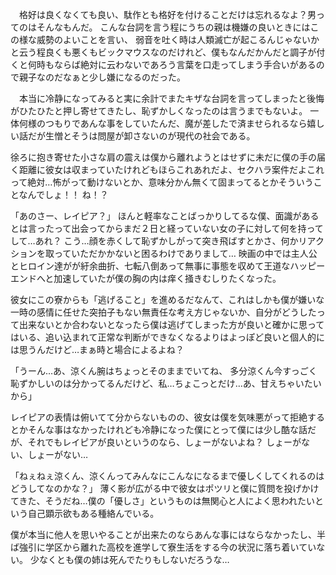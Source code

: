 　格好は良くなくても良い、駄作とも格好を付けることだけは忘れるなよ？男ってのはそんなもんだ。
 こんな台詞を言う程にうちの親は機嫌の良いときにはこの様な威勢のよいことを言い、 弱音を吐く時は人類滅亡が起こるんじゃないかと云う程良くも悪くもビックマウスなのだけれど、僕もなんだかんだと調子が付くと何時もならば絶対に云わないであろう言葉を口走ってしまう手合いがあるので親子なのだなぁと少し嫌になるのだった。
 
 　本当に冷静になってみると実に余計でまたキザな台詞を言ってしまったと後悔がひたひたと押し寄せてきたし、恥ずかしくなったのは言うまでもないよ。
  一体何様のつもりであんな事をしていたんだ、魔が差したで済ませられるなら嬉しい話だが生憎とそうは問屋が卸さないのが現代の社会である。
  
 徐ろに抱き寄せた小さな肩の震えは僕から離れようとはせずに未だに僕の手の届く距離に彼女は収まっていたけれどもほらこれあれだよ、セクハラ案件だよこれって絶対…怖がって動けないとか、意味分かん無くて固まってるとかそういうことなんでしょ！！ ね！？
 
 「あのさー、レイピア？」
 ほんと軽率なことばっかりしてるな僕、面識があるとは言ったって出会ってからまだ２日と経っていない女の子に対して何を持ってして…あれ？
 こう…顔を赤くして恥ずかしがって突き飛ばすとかさ、何かリアクションを取っていただかかないと困るわけでありまして…
 映画の中では主人公とヒロイン達がが紆余曲折、七転八倒あって無事に事態を収めて王道なハッピーエンドへと加速していたが僕の胸の内は痒く掻きむしりたくなった。
 
 彼女にこの寮からも「逃げること」を進めるだなんて、これはしかも僕が嫌いな一時の感情に任せた突拍子もない無責任な考え方じゃないか、自分がどうしたって出来ないとか合わないとなったら僕は逃げてしまった方が良いと確かに思ってはいる、追い込まれて正常な判断ができなくなるよりはよっぽど良いと個人的には思うんだけど…まぁ時と場合によるよね？
 
 「うーん…あ、涼くん腕はちょっとそのままでいてね、 多分涼くん今すっごく恥ずかしいのは分かってるんだけど、私…ちょこっとだけ…あ、甘えちゃいたいから」
 
 レイピアの表情は俯いてて分からないものの、彼女は僕を気味悪がって拒絶するとかそんな事はなかったけれども冷静になった僕にとって僕には少し酷な話だが、それでもレイピアが良いというのなら、しょーがないよね？ しょーがない、しょーがない…
 
 「ねぇねぇ涼くん、涼くんってみんなにこんなになるまで優しくしてくれるのはどうしてなのかな？」
 薄く影が広がる中で彼女はポツリと僕に質問を投げかけてきた、そうだね…僕の「優しさ」というものは無関心と人によく思われたいという自己顕示欲もある種絡んでいる。
 
 僕が本当に他人を思いやることが出来たのならあんな事にはならなかったし、半ば強引に学区から離れた高校を進学して寮生活をする今の状況に落ち着いていない。
 少なくとも僕の姉は死んでたりもしないだろうな…
